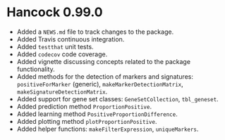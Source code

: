 # Hancock 0.99.0

* Added a `NEWS.md` file to track changes to the package.
* Added Travis continuous integration.
* Added `testthat` unit tests.
* Added `codecov` code coverage.
* Added vignette discussing concepts related to the package functionality.
* Added methods for the detection of markers and signatures:
    `positiveForMarker` (generic), `makeMarkerDetectionMatrix`,
    `makeSignatureDetectionMatrix`.
* Added support for gene set classes: `GeneSetCollection`, `tbl_geneset`.
* Added prediction method `ProportionPositive`.
* Added learning method `PositiveProportionDifference`.
* Added plotting method `plotProportionPositive`.
* Added helper functions: `makeFilterExpression`, `uniqueMarkers`.
